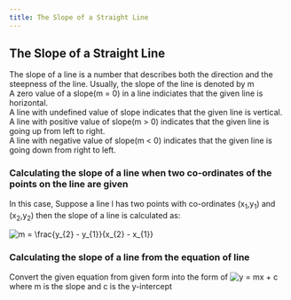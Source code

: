```yaml
---
title: The Slope of a Straight Line
---
```

## The Slope of a Straight Line
The slope of a line is a number that describes both the direction and the steepness of the line. Usually, the slope of the line is denoted by m<br />
A zero value of a slope(m = 0) in a line indiciates that the given line is horizontal. <br />
A line with undefined value of slope indicates that the given line is vertical. <br />
A line with positive value of slope(m > 0) indicates that the given line is going up from left to right.<br />
A line with negative value of slope(m < 0) indicates that the given line is going down from right to left.<br /> 

### Calculating the slope of a line when two co-ordinates of the points on the line are given
In this case, Suppose a line l has two points with co-ordinates (x<sub>1</sub>,y<sub>1</sub>) and (x<sub>2</sub>,y<sub>2</sub>) then the slope of a line is calculated as:

<img src="https://latex.codecogs.com/gif.latex?m&space;=&space;\frac{y_{2}&space;-&space;y_{1}}{x_{2}&space;-&space;x_{1}}" title="m = \frac{y_{2} - y_{1}}{x_{2} - x_{1}}" />

### Calculating the slope of a line from the equation of line
Convert the given equation from given form into the form of <img src="https://latex.codecogs.com/gif.latex?y&space;=&space;mx&space;&plus;&space;c" title="y = mx + c" /> <br />
where m is the slope
and c is the y-intercept
